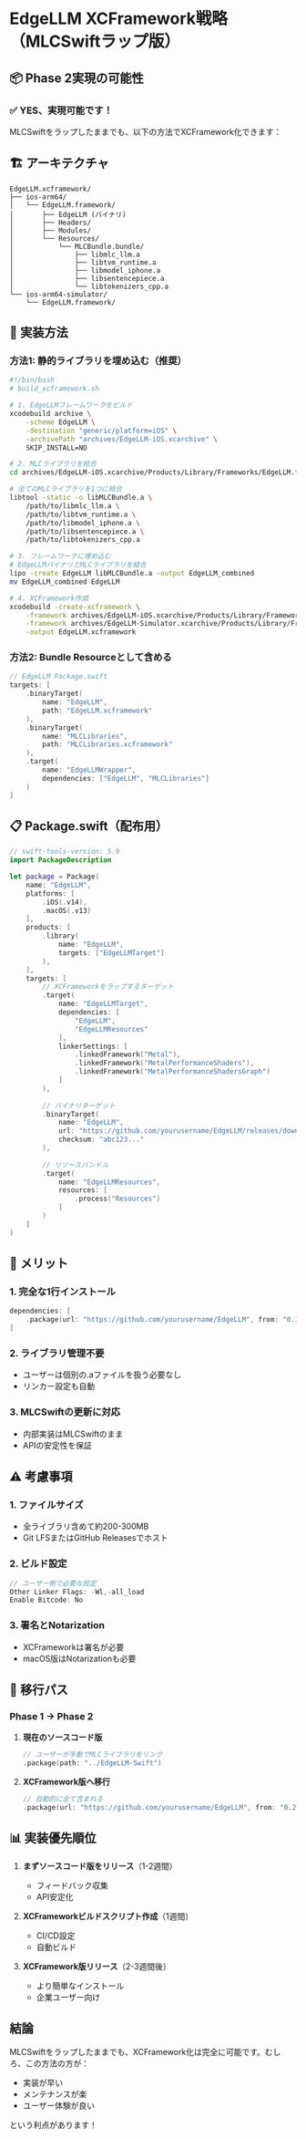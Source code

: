 # EdgeLLM XCFramework戦略（MLCSwiftラップ版）

## 📦 Phase 2実現の可能性

### ✅ YES、実現可能です！

MLCSwiftをラップしたままでも、以下の方法でXCFramework化できます：

## 🏗️ アーキテクチャ

```
EdgeLLM.xcframework/
├── ios-arm64/
│   └── EdgeLLM.framework/
│       ├── EdgeLLM (バイナリ)
│       ├── Headers/
│       ├── Modules/
│       └── Resources/
│           └── MLCBundle.bundle/
│               ├── libmlc_llm.a
│               ├── libtvm_runtime.a
│               ├── libmodel_iphone.a
│               ├── libsentencepiece.a
│               └── libtokenizers_cpp.a
└── ios-arm64-simulator/
    └── EdgeLLM.framework/
```

## 🔧 実装方法

### 方法1: 静的ライブラリを埋め込む（推奨）

```bash
#!/bin/bash
# build_xcframework.sh

# 1. EdgeLLMフレームワークをビルド
xcodebuild archive \
    -scheme EdgeLLM \
    -destination "generic/platform=iOS" \
    -archivePath "archives/EdgeLLM-iOS.xcarchive" \
    SKIP_INSTALL=NO

# 2. MLCライブラリを結合
cd archives/EdgeLLM-iOS.xcarchive/Products/Library/Frameworks/EdgeLLM.framework

# 全てのMLCライブラリを1つに結合
libtool -static -o libMLCBundle.a \
    /path/to/libmlc_llm.a \
    /path/to/libtvm_runtime.a \
    /path/to/libmodel_iphone.a \
    /path/to/libsentencepiece.a \
    /path/to/libtokenizers_cpp.a

# 3. フレームワークに埋め込む
# EdgeLLMバイナリとMLCライブラリを結合
lipo -create EdgeLLM libMLCBundle.a -output EdgeLLM_combined
mv EdgeLLM_combined EdgeLLM

# 4. XCFramework作成
xcodebuild -create-xcframework \
    -framework archives/EdgeLLM-iOS.xcarchive/Products/Library/Frameworks/EdgeLLM.framework \
    -framework archives/EdgeLLM-Simulator.xcarchive/Products/Library/Frameworks/EdgeLLM.framework \
    -output EdgeLLM.xcframework
```

### 方法2: Bundle Resourceとして含める

```swift
// EdgeLLM Package.swift
targets: [
    .binaryTarget(
        name: "EdgeLLM",
        path: "EdgeLLM.xcframework"
    ),
    .binaryTarget(
        name: "MLCLibraries",
        path: "MLCLibraries.xcframework"
    ),
    .target(
        name: "EdgeLLMWrapper",
        dependencies: ["EdgeLLM", "MLCLibraries"]
    )
]
```

## 📋 Package.swift（配布用）

```swift
// swift-tools-version: 5.9
import PackageDescription

let package = Package(
    name: "EdgeLLM",
    platforms: [
        .iOS(.v14),
        .macOS(.v13)
    ],
    products: [
        .library(
            name: "EdgeLLM",
            targets: ["EdgeLLMTarget"]
        ),
    ],
    targets: [
        // XCFrameworkをラップするターゲット
        .target(
            name: "EdgeLLMTarget",
            dependencies: [
                "EdgeLLM",
                "EdgeLLMResources"
            ],
            linkerSettings: [
                .linkedFramework("Metal"),
                .linkedFramework("MetalPerformanceShaders"),
                .linkedFramework("MetalPerformanceShadersGraph")
            ]
        ),
        
        // バイナリターゲット
        .binaryTarget(
            name: "EdgeLLM",
            url: "https://github.com/yourusername/EdgeLLM/releases/download/v0.1.0/EdgeLLM.xcframework.zip",
            checksum: "abc123..."
        ),
        
        // リソースバンドル
        .target(
            name: "EdgeLLMResources",
            resources: [
                .process("Resources")
            ]
        )
    ]
)
```

## 🎯 メリット

### 1. **完全な1行インストール**
```swift
dependencies: [
    .package(url: "https://github.com/yourusername/EdgeLLM", from: "0.1.0")
]
```

### 2. **ライブラリ管理不要**
- ユーザーは個別の.aファイルを扱う必要なし
- リンカー設定も自動

### 3. **MLCSwiftの更新に対応**
- 内部実装はMLCSwiftのまま
- APIの安定性を保証

## ⚠️ 考慮事項

### 1. **ファイルサイズ**
- 全ライブラリ含めて約200-300MB
- Git LFSまたはGitHub Releasesでホスト

### 2. **ビルド設定**
```swift
// ユーザー側で必要な設定
Other Linker Flags: -Wl,-all_load
Enable Bitcode: No
```

### 3. **署名とNotarization**
- XCFrameworkは署名が必要
- macOS版はNotarizationも必要

## 🔄 移行パス

### Phase 1 → Phase 2

1. **現在のソースコード版**
   ```swift
   // ユーザーが手動でMLCライブラリをリンク
   .package(path: "../EdgeLLM-Swift")
   ```

2. **XCFramework版へ移行**
   ```swift
   // 自動的に全て含まれる
   .package(url: "https://github.com/yourusername/EdgeLLM", from: "0.2.0")
   ```

## 📊 実装優先順位

1. **まずソースコード版をリリース**（1-2週間）
   - フィードバック収集
   - API安定化

2. **XCFrameworkビルドスクリプト作成**（1週間）
   - CI/CD設定
   - 自動ビルド

3. **XCFramework版リリース**（2-3週間後）
   - より簡単なインストール
   - 企業ユーザー向け

## 結論

MLCSwiftをラップしたままでも、XCFramework化は完全に可能です。むしろ、この方法の方が：
- 実装が早い
- メンテナンスが楽
- ユーザー体験が良い

という利点があります！